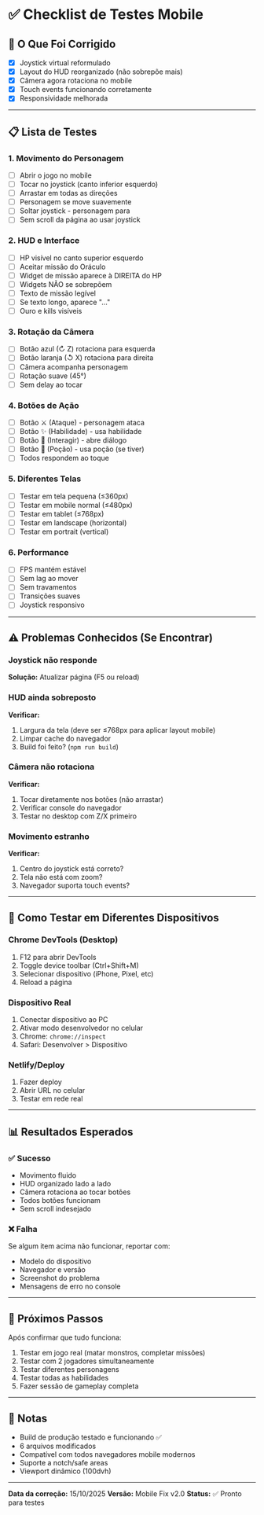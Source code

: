 # ✅ Checklist de Testes Mobile

## 🎯 O Que Foi Corrigido

- [x] Joystick virtual reformulado
- [x] Layout do HUD reorganizado (não sobrepõe mais)
- [x] Câmera agora rotaciona no mobile
- [x] Touch events funcionando corretamente
- [x] Responsividade melhorada

---

## 📋 Lista de Testes

### 1. Movimento do Personagem
- [ ] Abrir o jogo no mobile
- [ ] Tocar no joystick (canto inferior esquerdo)
- [ ] Arrastar em todas as direções
- [ ] Personagem se move suavemente
- [ ] Soltar joystick - personagem para
- [ ] Sem scroll da página ao usar joystick

### 2. HUD e Interface
- [ ] HP visível no canto superior esquerdo
- [ ] Aceitar missão do Oráculo
- [ ] Widget de missão aparece à DIREITA do HP
- [ ] Widgets NÃO se sobrepõem
- [ ] Texto de missão legível
- [ ] Se texto longo, aparece "..."
- [ ] Ouro e kills visíveis

### 3. Rotação da Câmera
- [ ] Botão azul (↻ Z) rotaciona para esquerda
- [ ] Botão laranja (↺ X) rotaciona para direita
- [ ] Câmera acompanha personagem
- [ ] Rotação suave (45°)
- [ ] Sem delay ao tocar

### 4. Botões de Ação
- [ ] Botão ⚔️ (Ataque) - personagem ataca
- [ ] Botão ✨ (Habilidade) - usa habilidade
- [ ] Botão 💬 (Interagir) - abre diálogo
- [ ] Botão 💊 (Poção) - usa poção (se tiver)
- [ ] Todos respondem ao toque

### 5. Diferentes Telas
- [ ] Testar em tela pequena (≤360px)
- [ ] Testar em mobile normal (≤480px)
- [ ] Testar em tablet (≤768px)
- [ ] Testar em landscape (horizontal)
- [ ] Testar em portrait (vertical)

### 6. Performance
- [ ] FPS mantém estável
- [ ] Sem lag ao mover
- [ ] Sem travamentos
- [ ] Transições suaves
- [ ] Joystick responsivo

---

## ⚠️ Problemas Conhecidos (Se Encontrar)

### Joystick não responde
**Solução:** Atualizar página (F5 ou reload)

### HUD ainda sobreposto
**Verificar:**
1. Largura da tela (deve ser ≤768px para aplicar layout mobile)
2. Limpar cache do navegador
3. Build foi feito? (`npm run build`)

### Câmera não rotaciona
**Verificar:**
1. Tocar diretamente nos botões (não arrastar)
2. Verificar console do navegador
3. Testar no desktop com Z/X primeiro

### Movimento estranho
**Verificar:**
1. Centro do joystick está correto?
2. Tela não está com zoom?
3. Navegador suporta touch events?

---

## 🔧 Como Testar em Diferentes Dispositivos

### Chrome DevTools (Desktop)
1. F12 para abrir DevTools
2. Toggle device toolbar (Ctrl+Shift+M)
3. Selecionar dispositivo (iPhone, Pixel, etc)
4. Reload a página

### Dispositivo Real
1. Conectar dispositivo ao PC
2. Ativar modo desenvolvedor no celular
3. Chrome: `chrome://inspect`
4. Safari: Desenvolver > Dispositivo

### Netlify/Deploy
1. Fazer deploy
2. Abrir URL no celular
3. Testar em rede real

---

## 📊 Resultados Esperados

### ✅ Sucesso
- Movimento fluido
- HUD organizado lado a lado
- Câmera rotaciona ao tocar botões
- Todos botões funcionam
- Sem scroll indesejado

### ❌ Falha
Se algum item acima não funcionar, reportar com:
- Modelo do dispositivo
- Navegador e versão
- Screenshot do problema
- Mensagens de erro no console

---

## 🚀 Próximos Passos

Após confirmar que tudo funciona:
1. Testar em jogo real (matar monstros, completar missões)
2. Testar com 2 jogadores simultaneamente
3. Testar diferentes personagens
4. Testar todas as habilidades
5. Fazer sessão de gameplay completa

---

## 📝 Notas

- Build de produção testado e funcionando ✅
- 6 arquivos modificados
- Compatível com todos navegadores mobile modernos
- Suporte a notch/safe areas
- Viewport dinâmico (100dvh)

---

**Data da correção:** 15/10/2025
**Versão:** Mobile Fix v2.0
**Status:** ✅ Pronto para testes
